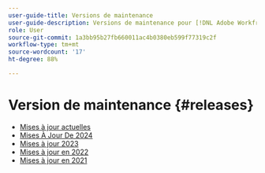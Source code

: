 ```yaml
---
user-guide-title: Versions de maintenance
user-guide-description: Versions de maintenance pour [!DNL Adobe Workfront]
role: User
source-git-commit: 1a3bb95b27fb660011ac4b0380eb599f77319c2f
workflow-type: tm+mt
source-wordcount: '17'
ht-degree: 88%

---
```



# Version de maintenance {#releases}

+ [Mises à jour actuelles](current-updates.md)
+ [Mises À Jour De 2024](2024-updates.md)
+ [Mises à jour 2023](2023-updates.md)
+ [Mises à jour en 2022](2022-updates.md)
+ [Mises à jour en 2021](2021-updates.md)

<!--

Articles must be added to this TOC file in order to render.

Use this list format to specify links to articles and section headings that expand and collapse in the left rail of the user guide.

An article link CANNOT be used as a section heading.

2022 Updates https://one.workfront.com/s/article/Workfront-Maintenance-Updates-1882317350
2021 Updates https://one.workfront.com/s/article/Workfront-Maintenance-Updates-Archive-2021


-->
